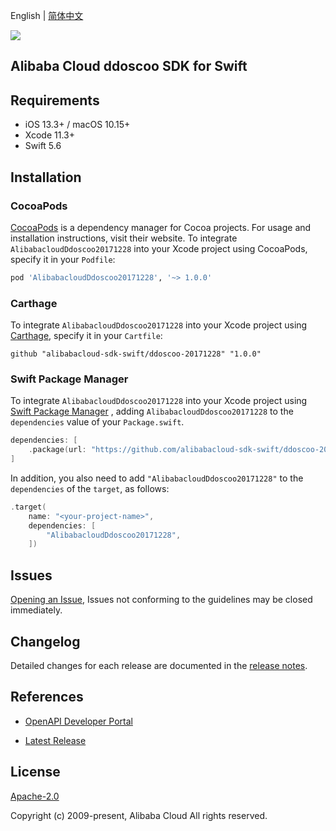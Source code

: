 English | [简体中文](README-CN.md)

![](https://aliyunsdk-pages.alicdn.com/icons/AlibabaCloud.svg)

## Alibaba Cloud ddoscoo SDK for Swift

## Requirements

- iOS 13.3+ / macOS 10.15+
- Xcode 11.3+
- Swift 5.6

## Installation

### CocoaPods

[CocoaPods](https://cocoapods.org) is a dependency manager for Cocoa projects. For usage and installation instructions, visit their website. To integrate `AlibabacloudDdoscoo20171228` into your Xcode project using CocoaPods, specify it in your `Podfile`:

```ruby
pod 'AlibabacloudDdoscoo20171228', '~> 1.0.0'
```

### Carthage

To integrate `AlibabacloudDdoscoo20171228` into your Xcode project using [Carthage](https://github.com/Carthage/Carthage), specify it in your `Cartfile`:

```ogdl
github "alibabacloud-sdk-swift/ddoscoo-20171228" "1.0.0"
```

### Swift Package Manager

To integrate `AlibabacloudDdoscoo20171228` into your Xcode project using [Swift Package Manager](https://swift.org/package-manager/) , adding `AlibabacloudDdoscoo20171228` to the `dependencies` value of your `Package.swift`.

```swift
dependencies: [
    .package(url: "https://github.com/alibabacloud-sdk-swift/ddoscoo-20171228.git", from: "1.0.0")
]
```

In addition, you also need to add `"AlibabacloudDdoscoo20171228"` to the `dependencies` of the `target`, as follows:

```swift
.target(
    name: "<your-project-name>",
    dependencies: [
        "AlibabacloudDdoscoo20171228",
    ])
```

## Issues

[Opening an Issue](https://github.com/alibabacloud-sdk-swift/ddoscoo-20171228/issues/new), Issues not conforming to the guidelines may be closed immediately.

## Changelog

Detailed changes for each release are documented in the [release notes](./ChangeLog.txt).

## References

* [OpenAPI Developer Portal](https://next.api.alibabacloud.com/home)
- [Latest Release](https://github.com/alibabacloud-sdk-swift/ddoscoo-20171228)

## License

[Apache-2.0](http://www.apache.org/licenses/LICENSE-2.0)

Copyright (c) 2009-present, Alibaba Cloud All rights reserved.
